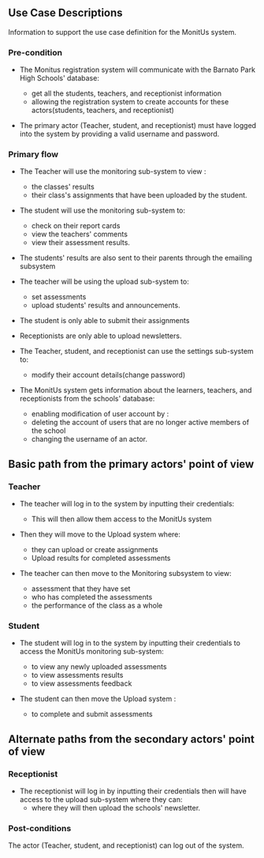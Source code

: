 ## Use Case Descriptions
Information to support the use case definition for the MonitUs system.


### Pre-condition
* The Monitus registration system will communicate with the Barnato Park High Schools' database:

   * get all the students, teachers, and receptionist information
   * allowing the registration system to create accounts for these actors(students, teachers, and receptionist)

*	The primary actor (Teacher, student, and receptionist) must have logged into the system by providing a valid username and password.


### Primary flow

* The Teacher will use the monitoring sub-system to view :
    *	the classes' results 
    *	their class's assignments that have been uploaded by the student.
    
* The student will use the monitoring sub-system to:
    *	check on their report cards
    *	view the teachers' comments 
    *	view their assessment results.
* The students' results are also sent to their parents through the emailing subsystem

* The teacher will be using the upload sub-system to:
    * set assessments
    * upload students' results and announcements.
* The student is only able to submit their assignments
* Receptionists are only able to upload newsletters.
* The Teacher, student, and receptionist can use the settings sub-system to:
    * modify their account details(change password)

* The MonitUs system gets information about the learners, teachers, and receptionists from the schools' database:
   *	enabling modification of user account by :
   *	deleting the account of users that are no longer active members of the school 
   *	changing the username of an actor.





## Basic path from the primary actors' point of view
### Teacher

*	The teacher will log in to the system by inputting their credentials:
    * This will then allow them access to the MonitUs system

*	Then they will move to the Upload system where:
    *	they can upload or create assignments
    *	Upload results for completed assessments

*	The teacher can then move to the Monitoring subsystem to view:
    *	assessment that they have set
    *	who has completed the assessments
    *	the performance of the class as a whole


### Student
*	The student will log in to the system by inputting their credentials to access the MonitUs monitoring sub-system:
    *	to view any newly uploaded assessments
    * to view assessments results
    * to view assessments feedback

*	The student can then move the Upload system :
    * to complete and submit assessments


## Alternate paths from the secondary actors' point of view


### Receptionist
*	The receptionist will log in by inputting their credentials then will have access to the upload sub-system where they can:
    *	where they will then upload the schools' newsletter.


### Post-conditions
The actor (Teacher, student, and receptionist) can log out of the system.
